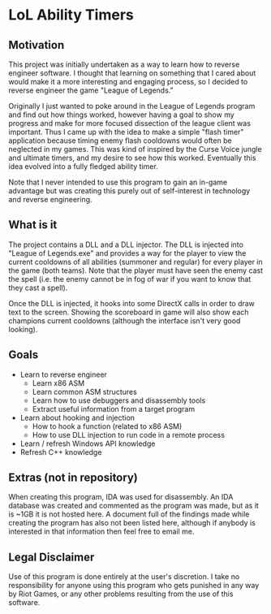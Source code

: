 # LoL Ability Timers

## Motivation
This project was initially undertaken as a way to learn how to reverse engineer software. I thought that learning on something that 
I cared about would make it a more interesting and engaging process, so I decided to reverse engineer the game "League of Legends."

Originally I just wanted to poke around in the League of Legends program and find out how things worked, however having a goal to 
show my progress and make for more focused dissection of the league client was important. Thus I came up with the idea to make a simple
"flash timer" application because timing enemy flash cooldowns would often be neglected in my games. This was kind of inspired by the 
Curse Voice jungle and ultimate timers, and my desire to see how this worked. Eventually this idea evolved into a fully fledged ability timer.

Note that I never intended to use this program to gain an in-game advantage but was creating this purely out of self-interest in technology
and reverse engineering.

## What is it
The project contains a DLL and a DLL injector. The DLL is injected into "League of Legends.exe" and provides a way for the player to view
the current cooldowns of all abilities (summoner and regular) for every player in the game (both teams). Note that the player must have
seen the enemy cast the spell (i.e. the enemy cannot be in fog of war if you want to know that they cast a spell).

Once the DLL is injected, it hooks into some DirectX calls in order to draw text to the screen. Showing the scoreboard in game will also
show each champions current cooldowns (although the interface isn't very good looking).

## Goals
+ Learn to reverse engineer
    + Learn x86 ASM
    + Learn common ASM structures
    + Learn how to use debuggers and disassembly tools
    + Extract useful information from a target program
+ Learn about hooking and injection
    + How to hook a function (related to x86 ASM)
    + How to use DLL injection to run code in a remote process
+ Learn / refresh Windows API knowledge
+ Refresh C++ knowledge

## Extras (not in repository)
When creating this program, IDA was used for disassembly. An IDA database was created and commented as the program was made, but as it is ~1GB it is not hosted here. 
A document full of the findings made while creating the program has also not been listed here, although if anybody is interested in that information then feel free to email me.

## Legal Disclaimer
Use of this program is done entirely at the user's discretion. I take no responsibility for anyone using this program who gets punished 
in any way by Riot Games, or any other problems resulting from the use of this software.